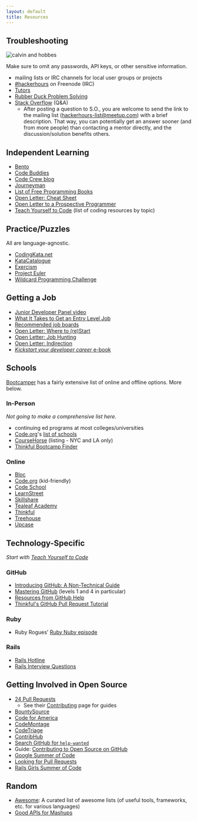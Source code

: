 ```yaml
---
layout: default
title: Resources
---
```


## Troubleshooting

![calvin and hobbes](http://picayune.uclick.com/comics/ch/1995/ch950617.gif)

Make sure to omit any passwords, API keys, or other sensitive information.

* mailing lists or IRC channels for local user groups or projects
* [#hackerhours](https://webchat.freenode.net/?channels=hackerhours) on Freenode (IRC)
* [Tutors](tutors.html)
* [Rubber Duck Problem Solving](http://www.codinghorror.com/blog/2012/03/rubber-duck-problem-solving.html)
* [Stack Overflow](http://stackoverflow.com/) (Q&A)
    * After posting a question to S.O., you are welcome to send the link to the mailing list (hackerhours-list@meetup.com) with a brief description.  That way, you can potentially get an answer sooner (and from more people) than contacting a mentor directly, and the discussion/solution benefits others.

## Independent Learning

* [Bento](http://www.bento.io)
* [Code Buddies](http://codebuddies.org/?rc=hh)
* [Code Crew blog](http://blog.codecrew.co/)
* [Journeyman](https://plus.google.com/communities/113669203485569960566?cfem=1)
* [List of Free Programming Books](http://resrc.io/list/10/list-of-free-programming-books/)
* [Open Letter: Cheat Sheet](http://afeld.me/nerdery/4010407)
* [Open Letter to a Prospective Programmer](http://afeld.me/nerdery/500322)
* [Teach Yourself to Code](http://teachyourselftocode.com/) (list of coding resources by topic)

## Practice/Puzzles

All are language-agnostic.

* [CodingKata.net](http://codingkata.net/Katas)
* [KataCatalogue](http://codingdojo.org/cgi-bin/index.pl?KataCatalogue)
* [Exercism](http://exercism.io)
* [Project Euler](http://projecteuler.net)
* [Wildcard Programming Challenge](http://www.trywildcard.com/challenge)

## Getting a Job

* [Junior Developer Panel video](http://afeld.me/nerdery/522101)
* [What It Takes to Get an Entry Level Job](http://www.onedayonejob.com/blog/what-it-takes-to-get-an-entry-level-job/)
* [Recommended job boards](https://gist.github.com/afeld/5201086)
* [Open Letter: Where to (re)Start](http://afeld.me/nerdery/975651)
* [Open Letter: Job Hunting](http://afeld.me/nerdery/606069)
* [Open Letter: Indirection](http://afeld.me/nerdery/2920476)
* [*Kickstart your developer career* e-book](http://happybearsoftware.com/kickstart-your-developer-career)

## Schools

[Bootcamper](http://bootcamper.io/) has a fairly extensive list of online and offline options.  More below.

### In-Person

*Not going to make a comprehensive list here.*

* continuing ed programs at most colleges/universities
* [Code.org](http://www.code.org/)'s [list of schools](http://code.org/learn/local)
* [CourseHorse](http://coursehorse.com/) (listing - NYC and LA only)
* [Thinkful Bootcamp Finder](http://www.thinkful.com/bootcamps/)

### Online

* [Bloc](https://www.bloc.io)
* [Code.org](http://code.org/learn/beyond) (kid-friendly)
* [Code School](http://www.codeschool.com/)
* [LearnStreet](http://www.learnstreet.com/)
* [Skillshare](http://www.skillshare.com/classes/?levels=2&school=technology)
* [Tealeaf Academy](http://www.gotealeaf.com)
* [Thinkful](https://www.thinkful.com/)
* [Treehouse](http://teamtreehouse.com/)
* [Upcase](https://upcase.com)

## Technology-Specific

*Start with [Teach Yourself to Code](http://teachyourselftocode.com/)*

### GitHub

* [Introducing GitHub: A Non-Technical Guide](http://www.amazon.com/Introducing-GitHub-A-Non-Technical-Guide/dp/1491949740)
* [Mastering GitHub](https://www.codeschool.com/courses/mastering-github) (levels 1 and 4 in particular)
* [Resources from GitHub Help](https://help.github.com/articles/what-are-other-good-resources-for-learning-git-and-github)
* [Thinkful's GitHub Pull Request Tutorial](http://www.thinkful.com/learn/github-pull-request-tutorial/)

### Ruby

* Ruby Rogues' [Ruby Nuby episode](http://rubyrogues.com/090-rr-ruby-nuby-episode/)

### Rails

* [Rails Hotline](http://rails.pockethotline.com/)
* [Rails Interview Questions](https://github.com/afeld/rails_interview_questions)

## Getting Involved in Open Source

* [24 Pull Requests](http://24pullrequests.com/)
    * See their [Contributing](http://24pullrequests.com/contributing) page for guides
* [BountySource](https://www.bountysource.com/)
* [Code for America](http://codeforamerica.org/)
* [CodeMontage](http://codemontage.com/)
* [CodeTriage](http://www.codetriage.com/)
* [ContribHub](http://contribhub.com/)
* [Search GitHub for `help-wanted`](https://github.com/search?q=state%3Aopen+label%3Ahelp-wanted&type=Issues)
* Guide: [Contributing to Open Source on GitHub](https://guides.github.com/overviews/os-contributing/)
* [Google Summer of Code](https://developers.google.com/open-source/soc/)
* [Looking for Pull Requests](http://www.lookingforpullrequests.com/)
* [Rails Girls Summer of Code](http://railsgirlssummerofcode.org/)

## Random

* [Awesome](https://github.com/sindresorhus/awesome): A curated list of awesome lists (of useful tools, frameworks, etc. for various languages)
* [Good APIs for Mashups](https://gist.github.com/afeld/4952991)
